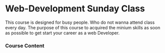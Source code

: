 # Web-Development Sunday Class
This course is designed for busy people. Who do not wanna attend class every day.
The purpose of this course to acquired the minium skills as soon as possible to get start your career as a web Developer.

### Course Content
